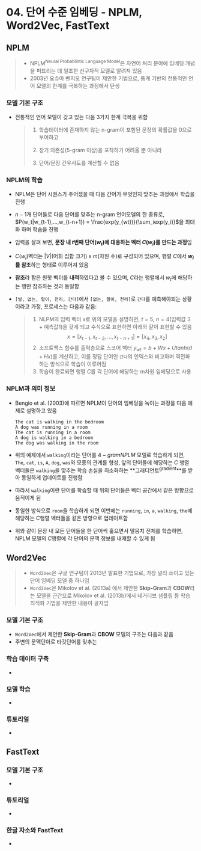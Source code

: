 # 04. 단어 수준 임베딩 - NPLM, Word2Vec, FastText

## NPLM

> - NPLM<sup>Neural Probablistic Language Model</sup>은 자연어 처리 분야에 임베딩 개념을 퍼뜨리는 데 일조한 선구자적 모델로 알려져 있음
> - 2003년 요슈아 벤지오  연구팀이 제안한 기법으로, 통계 기반의 전통적인 언어 모델의 한계를 극복하는 과정에서 탄생

### 모델 기본 구조

- 전통적인 언어 모델이 갖고 있는 다음 3가지 한계 극복을 위함

  > 1) 학습데이터에 존재하지 않는 n-gram이 포함된 문장의 확률값을 0으로 부여하고
  >
  > 2) 장기 의존성(5-gram 이상)을 포착하기 어려울 뿐 아니라
  >
  > 3) 단어/문장 간유사도를 계산할 수 없음

### NPLM의 학습

- NPLM은 단어 시퀀스가 주어졌을 때 다음 간어가 무엇인지 맞추는 과정에서 학습을 진행

- $n-1$개 단어들로 다음 단어를 맞추는 n-gram 언어모델의 한 종류로, $P(w_t|w_{t-1},...,w_{t-n+1}) = \frac{exp(y_{wt})}{\sum_iexp(y_i)}$을 최대화 하며 학습을 진행

- 입력을 살펴 보면, **문장 내 $t$번째 단어($w_t$)에 대응하는 벡터 $C(w_i)$를 만드는 과정**임

- $C(w_i)$벡터는 $|V|$(어휘 집합 크기) x $m$(차원 수)로 구성되어 있으며, 행렬 $C$에서 **$w_i$를 참조**하는 형태로 이루어져 있음

- **참조**라 함은 원핫 벡터를 **내적**하였다고 볼 수 있으며, $C$라는 행렬에서 $w_t$에 해당하는 행만 참조하는 것과 동일함

- `[발, 없는, 말이, 천리, 간다]`에서 `[없는, 말이, 천리]`로 `간다`를 예측해야되는 상황이라고 가정, 프로세스는 다음과 같음:

  > 1. NLPM의 입력 벡터 x로 위의 모델을 설명하면, $t=5$, $n=4$(입력값 3 + 예측값1)을 갖게 되고 수식으로 표현하면 아래와 같이 표현할 수 있음
  >    $$x=[x_{t-1}, x_{t-2},...,x_{t-n+1}]=[x_4, x_3, x_2]$$
  > 2. 소프트맥스 함수를 출력층으로 스코어 벡터 $y_{wt}=b+Wx+Utanh(d+Hx)$를 계산하고, 이를 정답 단어인 `간다`의 인덱스와 비교하며 역전파 하는 방식으로 학습이 이루어짐
  > 3. 학습이 완료되면 행렬 $C$를 각 단어에 해당하는 m차원 임베딩으로 사용

### NPLM과 의미 정보

- Bengio et al. (2003)에 따르면 NPLM이 단어의 임베딩을 녹이는 과정을 다음 예제로 설명하고 있음

  ```
  The cat is walking in the bedroom
  A dog was running in a room
  The cat is running in a room
  A dog is walking in a bedroom
  The dog was walking in the room
  ```

-  위의 예제에서 `walking`이라는 단어를 $4-gram NPLM$ 모델로 학습하게 되면, `The`, `cat`, `is`, `A`, `dog`, `was`와 모종의 관계를 형성, 앞의 단어들에 해당하는 $C$ 행렬 벡터들은 `walking`을 맞추는 학습 손실을 최소화하는 **그래디언트<sup>gradient</sup>**를 받아 동일하게 업데이트를 진행함

-  따라서 `walking`이란 단어를 학습할 때 위의 단어들은 벡터 공간에서 같은 방향으로 움직이게 됨

-  동일한 방식으로 `room`을 학습하게 되면 이번에는 `running`, `in`, `a`, `walking`, `the`에 해당하는 $C$행렬 벡터들을 같은 방향으로 업데이트함

-  위와 같이 문장 내 모든 단어들을 한 단어씩 훑으면서 말뭉치 전체를 학습하면, NPLM 모델의 $C$행렬에 각 단어의 문맥 정보를 내재할 수 있게 됨

## Word2Vec

> - `Word2Vec`은 구글 연구팀이 2013년 발표한 기법으로, 가장 널리 쓰이고 있는 단어 임베딩 모델 중 하나임
> - `Word2Vec`은 Mikolov et al. (2013a) 에서 제안한 **Skip-Gram**과 **CBOW**라는 모델을 근간으로 Mikolov et al. (2013b)에서 네거티브 샘플링 등 학습 최적화 기법을 제안한 내용이 골자임

### 모델 기본 구조

-  `Word2Vec`에서 제안한 **Skip-Gram**과 **CBOW** 모델의 구조는 다음과 같음
-  주변의 문맥단아로 타깃단어를 맞추는

### 학습 데이터 구축

-  

### 모델 학습

-  

### 튜토리얼

-  

## FastText

### 모델 기본 구조

-  

### 튜토리얼

-  

### 한글 자소와 FastText

-  
